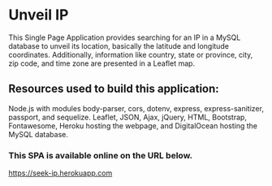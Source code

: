 # Unveil IP 
This Single Page Application provides searching for an IP in a MySQL database to unveil its location, basically the latitude and longitude coordinates. Additionally, information like country, state or province, city, zip code, and time zone are presented in a Leaflet map. 

## Resources used to build this application:
Node.js with modules body-parser, cors, dotenv, express, express-sanitizer, passport, and sequelize.
Leaflet, JSON, Ajax, jQuery, HTML, Bootstrap, Fontawesome, Heroku hosting the webpage, and DigitalOcean hosting the MySQL database.

### This SPA is available online on the URL below.
https://seek-ip.herokuapp.com


